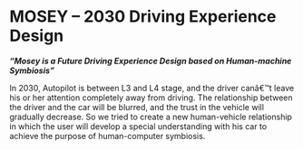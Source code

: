 # MOSEY – 2030 Driving Experience Design

**_“Mosey is a Future Driving Experience Design based on Human-machine Symbiosis”_**

In 2030, Autopilot is between L3 and L4 stage, and the driver canâ€™t leave his or her attention completely away from driving. The relationship between the driver and the car will be blurred, and the trust in the vehicle will gradually decrease. So we tried to create a new human-vehicle relationship in which the user will develop a special understanding with his car to achieve the purpose of human-computer symbiosis.
